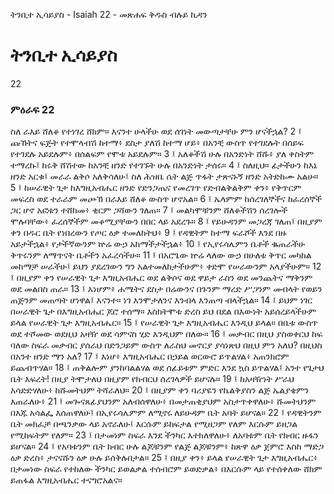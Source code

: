 ﻿
 ትንቢተ ኢሳይያስ - Isaiah 22 - መጽሐፍ ቅዱስ ብሉይ ኪዳን
# ትንቢተ ኢሳይያስ
22
### ምዕራፍ 22
ስለ ራእይ ሸለቆ የተነገረ ሸክም። እናንተ ሁላችሁ ወደ ሰገነት መውጣታቸሁ ምን ሆናችኋል?
2 ፤ ጩኸትና ፍጅት የተሞላብሽ ከተማ፥ ደስታ ያለሽ ከተማ ሆይ፥ በአንቺ ውስጥ የተገደሉት በሰይፍ የተገደሉ አይደሉም፥ በሰልፍም የሞቱ አይደሉም።
3 ፤ አለቆችሽ ሁሉ በአንድነት ሸሹ፥ ያለ ቀስትም ተማረኩ፤ ከሩቅ ሸሽተው ከአንቺ ዘንድ የተገኙት ሁሉ በአንድነት ታሰሩ።
4 ፤ ስለዚህ። ፊታችሁን ከእኔ ዘንድ አርቁ፤ መራራ ልቅሶ አለቅሳለሁ፤ ስለ ሕዝቤ ሴት ልጅ ጥፋት ታጽናኑኝ ዘንድ አትድከሙ አልሁ።
5 ፤ ከሠራዊት ጌታ ከእግዚአብሔር ዘንድ የድንጋጤና የመረገጥ የድብልቅልቅም ቀን፥ የቅጥርም መፍረስ ወደ ተራራም መጮኽ በራእይ ሸለቆ ውስጥ ሆኖአል።
6 ፤ ኤላምም ከሰረገለኞችና ከፈረሰኞች ጋር ሆኖ አፎቱን ተሸከመ፥ ቂርም ጋሻውን ገለጠ።
7 ፤ መልካሞቹንም ሸለቆችሽን ሰረገሎች ሞሉባቸው፥ ፈረሰኞችም መቆሚያቸውን በበር ላይ አደረጉ።
8 ፤ የይሁዳንም መጋረጃ ገለጠ፤ በዚያም ቀን በዱር ቤት የነበረውን የጦር ዕቃ ተመለከትህ፥
9 ፤ የዳዊትም ከተማ ፍራሾች እንደ በዙ አይታችኋል፥ የታችኛውንም ኵሬ ውኃ አከማችታችኋል፥
10 ፤ የኢየሩሳሌምን ቤቶች ቈጠራችሁ ቅጥሩንም ለማጥናት ቤቶችን አፈረሳችሁ።
11 ፤ በአሮጌው ኵሬ ላለው ውኃ በሁለቱ ቅጥር መካከል መከማቻ ሠራችሁ፤ ይህን ያደረገውን ግን አልተመለከታችሁም፥ ቀድሞ የሠራውንም አላያችሁም።
12 ፤ በዚያም ቀን የሠራዊት ጌታ እግዚአብሔር ወደ ልቅሶና ወደ ዋይታ ራስን ወደ መንጨትና ማቅንም ወደ መልበስ ጠራ።
13 ፤ እነሆም፥ ሐሜትና ደስታ በሬውንና በጉንም ማረድ ሥጋንም መብላት የወይን ጠጅንም መጠጣት ሆነዋል፤ እናንተ። ነገ እንሞታለንና እንብላ እንጠጣ ብላችኋል።
14 ፤ ይህም ነገር በሠራዊት ጌታ በእግዚአብሔር ጆሮ ተሰማ። እስክትሞቱ ድረስ ይህ በደል በእውነት አይሰረይላችሁም ይላል የሠራዊት ጌታ እግዚአብሔር።
15 ፤ የሠራዊት ጌታ እግዚአብሔር እንዲህ ይላል። በቤቱ ውስጥ ወደ ተሾመው ወደዚህ አዛዥ ወደ ሳምናስ ሂድ እንዲህም በለው።
16 ፤ መቃብር በዚህ ያስወቀርህ ከፍ ባለው ስፍራ መቃብር ያሰራህ በድንጋይም ውስጥ ለራስህ መኖርያ ያሳነጽህ በዚህ ምን አለህ? በዚህስ በአንተ ዘንድ ማን አለ?
17 ፤ እነሆ፥ እግዚአብሔር በኃይል ወርውሮ ይጥልሃል፥ አጠንክሮም ይጨብጥሃል።
18 ፤ ጠቅልሎም ያንከባልልሃል ወደ ሰፊይቱም ምድር እንደ ኳስ ይጥልሃል፤ አንተ የጌታህ ቤት እፍረት! በዚያ ትሞታለህ በዚያም የክብርህ ሰረገላዎች ይሆናሉ።
19 ፤ ከአዛዥነት ሥራህ አሳድድሃለሁ፥ ከሹመትህም ትሻራለህ።
20 ፤ በዚያም ቀን ባሪያዬን የኬልቅያስን ልጅ ኤልያቄምን እጠራለሁ፥
21 ፤ መጐናጸፊያህንም አለብሰዋለሁ፥ በመታጠቂያህም አስታጥቀዋለሁ፥ ሹመትህንም በእጁ አሳልፌ እሰጠዋለሁ፤ በኢየሩሳሌምም ለሚኖሩ ለይሁዳም ቤት አባት ይሆናል።
22 ፤ የዳዊትንም ቤት መክፈቻ በጫንቃው ላይ አኖራለሁ፤ እርሱም ይከፍታል የሚዘጋም የለም እርሱም ይዘጋል የሚከፍትም የለም።
23 ፤ በታመነም ስፍራ እንደ ችንካር እተክለዋለሁ፥ ለአባቱም ቤት የክብር ዙፋን ይሆናል።
24 ፤ የአባቱንም ቤት ክብር ሁሉ ልጆቹንም የልጅ ልጆቹንም፥ ከጽዋ ዕቃ ጀምሮ እስከ ማድጋ ዕቃ ድረስ፥ ታናናሹን ዕቃ ሁሉ ይሰቅሉበታል።
25 ፤ በዚያ ቀን፥ ይላል የሠራዊት ጌታ እግዚአብሔር፥ በታመነው ስፍራ የተከለው ችንካር ይወልቃል ተሰብሮም ይወድቃል፥ በእርሱም ላይ የተሰቀለው ሸክም ይጠፋል እግዚአብሔር ተናግሮአልና። 
